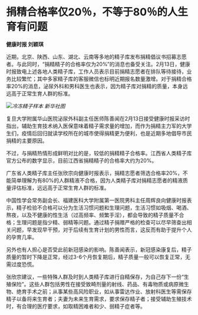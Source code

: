 # 捐精合格率仅20％，不等于80％的人生育有问题

**健康时报 刘颖琪**

近期，北京、陕西、山东、湖北、云南等多地的精子库发布捐精倡议书招募志愿者。与此同时，“捐精精子的合格率仅为20%”的消息也备受关注。2月13日，健康时报致电上述各地人类精子库，工作人员表示目前捐精志愿者在排队等待接待，业务比较繁忙；其中多家精子库的客服微信也标明近期报名数量激增。对于捐精合格率20%的消息，泌尿外科和男科医生也表示，因为精子库对捐精的质量，本身远远高于正常生育人群的标准。

![](https://inews.gtimg.com/newsapp_bt/0/15664599186/1000)_冷冻精子样本 新华社图_

复旦大学附属华山医院泌尿外科副主任医师陈善闻在2月13日接受健康时报采访时指出，辅助生育技术纳入医保意味着精子需求量的增加，而作为捐精主力军的大学生们，疫情后回归就读学校所在的城市使得捐精更为便利，也是近期多地倡导市民捐精的主要原因。

不过，与捐精热情形成鲜明对比的是，较低的捐精精子合格率。江西省人类精子库官方公布的数字显示，目前江西省捐精精子的合格率大约为20%。

广东省人类精子库主任张欣宗向健康时报表示，捐精志愿者筛选合格率20%，不能简单理解为有80%的人群精液不合格，因为人类精子库对捐精志愿者的精液质量评估标准，远远高于正常生育人群的标准。

中国性学会常务副会长、福建医科大学附属第一医院男科主任周辉良向健康时报表示，精子检验不合格可以分为生活习惯问题和生理问题，生活习惯如吸烟、喝酒、熬夜，以及不健康的性生活（过高频率、频繁手淫），都会导致的精子质量不合格；生理问题是指少精、弱精等问题。通过精子捐赠严格的检查可以尽早筛查出相关问题，早发现早干预，对于后续有生育计划的男性而言，这反而有助于提升个人的孕育几率。

另外也有人担心是否受此前新冠感染的影响。陈善闻表示，新冠感染康复后，精子质量的暂时下降是正常，经过3-6个月恢复期后，精子质量一般可以恢复正常，无需过度恐慌。

张欣宗建议，一些特殊人群及时到人类精子库进行自精保存，为自己存下一份“生殖保险”。这些人群包括男性在接受致畸剂量的射线、药品、有毒物质或病原微生物、绝育手术之前；从事某些高风险职业，如从事雷达作业、放射科医生等需保存精子以备将来生育者；夫妻为未来生育需求，要求保存精子者；接受辅助生殖技术时，有合理的医疗要求，如取精困难者和少、弱精子症者等。

